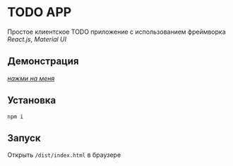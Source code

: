 # TODO APP
Простое клиентское TODO приложение с использованием фреймворка *React.js*, *Material UI*

## Демонстрация
<a href="https://chunaixxx.github.io/react-todo-app/" target="_blank">*нажми на меня*</a>

## Установка
`npm i`

## Запуск
Открыть `/dist/index.html` в браузере
